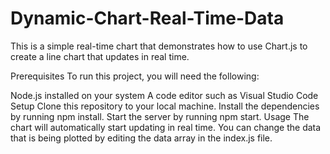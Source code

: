 # Dynamic-Chart-Real-Time-Data
This is a simple real-time chart that demonstrates how to use Chart.js to create a line chart that updates in real time.

Prerequisites
To run this project, you will need the following:

Node.js installed on your system
A code editor such as Visual Studio Code
Setup
Clone this repository to your local machine.
Install the dependencies by running npm install.
Start the server by running npm start.
Usage
The chart will automatically start updating in real time. You can change the data that is being plotted by editing the data array in the index.js file.

